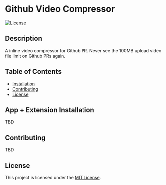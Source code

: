 # Github Video Compressor

[![License](https://img.shields.io/badge/license-MIT-blue.svg)](LICENSE)

## Description

A inline video compressor for Github PR.
Never see the 100MB upload video file limit on Github PRs again.

## Table of Contents

- [Installation](#installation)
- [Contributing](#contributing)
- [License](#license)

## App + Extension Installation

TBD

## Contributing

TBD

## License

This project is licensed under the [MIT License](LICENSE).

